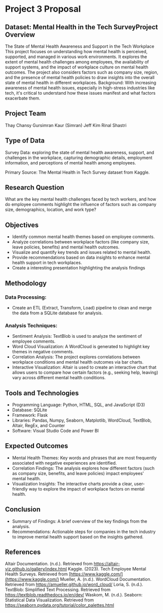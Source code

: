 # Project 3 Proposal

## Dataset: Mental Health in the Tech SurveyProject Overview
The State of Mental Health Awareness and Support in the Tech Workplace
This project focuses on understanding how mental health is perceived, supported, and managed in various work environments. It explores the extent of mental health challenges among employees, the availability of support systems, and the impact of workplace culture on mental health outcomes. The project also considers factors such as company size, region, and the presence of mental health policies to draw insights into the overall state of mental health in different workplaces.
Background: With increasing awareness of mental health issues, especially in high-stress industries like tech, it's critical to understand how these issues manifest and what factors exacerbate them.


## Project Team
Thay Chansy
Gursimran Kaur (Simran)
Jeff Kim
Rinal Shastri


## Type of Data
Survey Data: exploring the state of mental health awareness, support, and challenges in the workplace, capturing demographic details, employment information, and perceptions of mental health among employees.

Primary Source: The Mental Health in Tech Survey dataset from Kaggle. 


## Research Question
What are the key mental health challenges faced by tech workers, and how do employee comments highlight the influence of factors such as company size, demographics, location, and work type?


## Objectives
- Identify common mental health themes based on employee comments.
- Analyze correlations between workplace factors (like company size, leave policies, benefits) and mental health outcomes.
- Visualize and quantify key trends and issues related to mental health.
- Provide recommendations based on data insights to enhance mental health support in tech workplaces.
- Create a interesting presentation highlighting the analysis findings 


## Methodology

### Data Processing: 
- Create an ETL (Extract, Transform, Load) pipeline to clean and merge the data from a SQLite database for analysis. 
  
### Analysis Techniques: 
- Sentiment Analysis: TextBlob is used to analyze the sentiment of employee comments.
- Word Cloud Visualization: A WordCloud is generated to highlight key themes in negative comments.
- Correlation Analysis: The project explores correlations between workplace conditions and mental health outcomes via bar charts.
- Interactive Visualization: Altair is used to create an interactive chart that allows users to compare how certain factors (e.g., seeking help, leaving) vary across different mental health conditions.
  

## Tools and Technologies
- Programming Language: Python, HTML, SQL, and JavaScript (D3)
- Database: SQLite 
- Framework: Flask
- Libraries: Pandas, Numpy, Seaborn, Matplotlib, WordCloud, TextBlob, Altair, RegEx, and Counter 
- Software: Visual Studio Code and Power BI


## Expected Outcomes
- Mental Health Themes: Key words and phrases that are most frequently associated with negative experiences are identified.
- Correlation Findings: The analysis explores how different factors (such as company size, benefits, and leave policies) impact employees' mental health.
- Visualization Insights: The interactive charts provide a clear, user-friendly way to explore the impact of workplace factors on mental health.


## Conclusion
- Summary of Findings: A brief overview of the key findings from the analysis.
- Recommendations: Actionable steps for companies in the tech industry to improve mental health support based on the insights gathered.
  

## References 
Altair Documentation. (n.d.). Retrieved from https://altair-viz.github.io/gallery/index.html
Kaggle. (2023). Tech Employee Mental Health Surveys. Retrieved from [https://www.kaggle.com/](https://www.kaggle.com/) 
Mueller, A. (n.d.). WordCloud Documentation. Retrieved from https://amueller.github.io/word_cloud/ 
Loria, S. (n.d.). TextBlob: Simplified Text Processing. Retrieved from https://textblob.readthedocs.io/en/dev/ 
Waskom, M. (n.d.). Seaborn: Statistical Data Visualization. Retrieved from https://seaborn.pydata.org/tutorial/color_palettes.html 